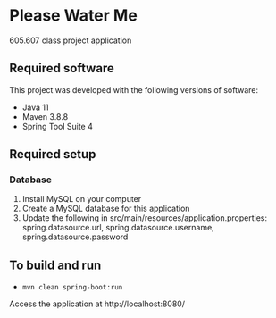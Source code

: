 # Please Water Me

605.607 class project application

## Required software

This project was developed with the following versions of software:

- Java 11
- Maven 3.8.8
- Spring Tool Suite 4

## Required setup

### Database

1. Install MySQL on your computer
1. Create a MySQL database for this application
1. Update the following in src/main/resources/application.properties: spring.datasource.url, spring.datasource.username, spring.datasource.password

## To build and run

- `mvn clean spring-boot:run`

Access the application at http://localhost:8080/